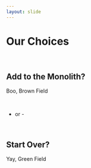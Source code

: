 ```yaml
---
layout: slide
---
```


# Our Choices

&nbsp;<br />

## Add to the Monolith?
Boo, Brown Field

&nbsp;<br /> 

  - or -

&nbsp;<br />

## Start Over?
Yay, Green Field
